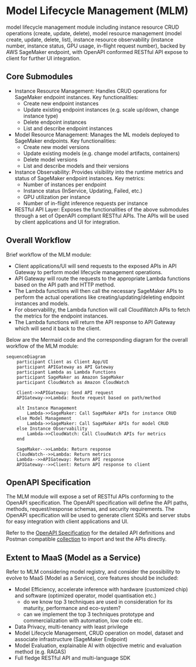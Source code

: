 # Model Lifecycle Management (MLM)
model lifecycle management module including instance resource CRUD operations (create, update, delete), model resource management (model create, update, delete, list),  instance resource observability (instance number, instance status, GPU usage, in-flight request number), backed by AWS SageMaker endpoint, with OpenAPI conformed RESTful API expose to client for further UI integration.

## Core Submodules
- Instance Resource Management: Handles CRUD operations for SageMaker endpoint instances. Key functionalities:
    - Create new endpoint instances
    - Update existing endpoint instances (e.g. scale up/down, change instance type)
    - Delete endpoint instances
    - List and describe endpoint instances
- Model Resource Management: Manages the ML models deployed to SageMaker endpoints. Key functionalities:
    - Create new model versions
    - Update existing models (e.g. change model artifacts, containers)
    - Delete model versions
    - List and describe models and their versions
- Instance Observability: Provides visibility into the runtime metrics and status of SageMaker endpoint instances. Key metrics:
    - Number of instances per endpoint
    - Instance status (InService, Updating, Failed, etc.)
    - GPU utilization per instance
    - Number of in-flight inference requests per instance
- RESTful API Layer: Exposes the functionalities of the above submodules through a set of OpenAPI compliant RESTful APIs. The APIs will be used by client applications and UI for integration.

## Overall Workflow
Brief workflow of the MLM module:
- Client applications/UI will send requests to the exposed APIs in API Gateway to perform model lifecycle management operations.
- API Gateway will route the requests to the appropriate Lambda functions based on the API path and HTTP method.
- The Lambda functions will then call the necessary SageMaker APIs to perform the actual operations like creating/updating/deleting endpoint instances and models.
- For observability, the Lambda function will call CloudWatch APIs to fetch the metrics for the endpoint instances.
- The Lambda functions will return the API response to API Gateway which will send it back to the client.

Below are the Mermaid code and the corresponding diagram for the overall workflow of the MLM module:

```mermaid
sequenceDiagram
    participant Client as Client App/UI
    participant APIGateway as API Gateway
    participant Lambda as Lambda Functions
    participant SageMaker as Amazon SageMaker
    participant CloudWatch as Amazon CloudWatch
    
    Client->>APIGateway: Send API request
    APIGateway->>Lambda: Route request based on path/method
    
    alt Instance Management
        Lambda->>SageMaker: Call SageMaker APIs for instance CRUD
    else Model Management  
        Lambda->>SageMaker: Call SageMaker APIs for model CRUD
    else Instance Observability
        Lambda->>CloudWatch: Call CloudWatch APIs for metrics
    end
    
    SageMaker-->>Lambda: Return response
    CloudWatch-->>Lambda: Return metrics
    Lambda-->>APIGateway: Return API response
    APIGateway-->>Client: Return API response to client
```

## OpenAPI Specification
The MLM module will expose a set of RESTful APIs conforming to the OpenAPI specification. The OpenAPI specification will define the API paths, methods, request/response schemas, and security requirements. The OpenAPI specification will be used to generate client SDKs and server stubs for easy integration with client applications and UI.

Refer to the [OpenAPI Specification](docs/OpenAPI_v1.1.yaml) for the detailed API definitions and Postman compatible [collection](docs/postman_collection_v1.1.json) to import and test the APIs directly.

## Extent to MaaS (Model as a Service)
Refer to MLM considering model registry, and consider the possibility to evolve to MaaS (Model as a Service), core features should be included:
* Model Efficiency, accelerate inference with hardware (customized chip) and software (optimized operator, model quantisation etc.)
    * do we know top 3 techniques are used in consideration for its maturity, performance and eco-system?
    * can we implement the top 3 techniques prototype and commercialization with automation, low code etc.
* Data Privacy, multi-tenancy with least privilege 
* Model Lifecycle Management, CRUD operation on model, dataset and associate infrastructure (SageMaker Endpoint)
* Model Evaluation, explainable AI with objective metric and evaluation method (e.g. RAGAS) 
* Full fledge RESTful API and multi-language SDK

